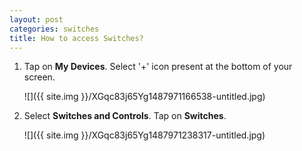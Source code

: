 ```yaml
---
layout: post
categories: switches
title: How to access Switches?
---
```


1. Tap on **My Devices**. Select '+' icon present at the bottom of your screen.

    ![]({{ site.img }}/XGqc83j65Yg1487971166538-untitled.jpg)


2. Select **Switches and Controls**. Tap on **Switches**.

    ![]({{ site.img }}/XGqc83j65Yg1487971238317-untitled.jpg)